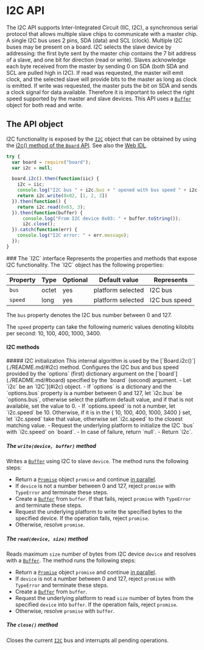 I2C API
=======

The I2C API supports Inter-Integrated Circuit (IIC, I2C), a synchronous serial protocol that allows multiple slave chips to communicate with a master chip. A single I2C bus uses 2 pins, SDA (data) and SCL (clock). Multiple I2C buses may be present on a board.
I2C selects the slave device by addressing: the first byte sent by the master chip contains the 7 bit address of a slave, and one bit for direction (read or write). Slaves acknowledge each byte received from the master by sending 0 on SDA (both SDA and SCL are pulled high in I2C).
If read was requested, the master will emit clock, and the selected slave will provide bits to the master as long as clock is emitted.
If write was requested, the master puts the bit on SDA and sends a clock signal for data available.
Therefore it is important to select the right speed supported by the master and slave devices.
This API uses a [`Buffer`](../README.mk/#buffer) object for both read and write.

The API object
--------------
I2C functionality is exposed by the [`I2C`](#i2c) object that can be obtained by using the [i2c() method of the `Board` API](./README.md/#i2c). See also the [Web IDL](./webidl.md).

```javascript
try {
  var board = require("board");
  var i2c = null;

  board.i2c().then(function(iic) {
    i2c = iic;
    console.log("I2C bus " + i2c.bus + " opened with bus speed " + i2c.speed);
    return i2c.write(0x02, [1, 2, 3])
  }).then(function() {
    return i2c.read(0x03, 3);
  }).then(function(buffer) {
      console.log("From I2C device 0x03: " + buffer.toString());
      i2c.close();
  }).catch(function(err) {
    console.log("I2C error: " + err.message);
  });
}
```

<a name="i2c">
### The `I2C` interface
Represents the properties and methods that expose I2C functionality. The `I2C` object has the following properties:

| Property   | Type   | Optional | Default value | Represents |
| ---        | ---    | ---      | ---           | ---        |
| `bus`      | octet  | yes      | platform selected | I2C bus |
| `speed`    | long   | yes      | platform selected | I2C bus speed |

The `bus` property denotes the I2C bus number between 0 and 127.

The `speed` property can take the following numeric values denoting kilobits per second: 10, 100, 400, 1000, 3400.

#### I2C methods
<a name="init">
##### I2C initialization
This internal algorithm is used by the [`Board.i2c()`](./README.md/#i2c) method. Configures the I2C bus and bus speed provided by the `options` (first) dictionary argument on the [`board`](./README.md/#board) specified by the `board` (second) argument.
- Let `i2c` be an `I2C`](#i2c) object.
- If `options` is a dictionary and the `options.bus` property is a number between 0 and 127, let `i2c.bus` be `options.bus`, otherwise select the platform default value, and if that is not available, set the value to 0.
- If `options.speed` is not a number, let `i2c.speed` be 10. Otherwise, if it is in the { 10, 100, 400, 1000, 3400 } set, let `i2c.speed` take that value, otherwise set `i2c.speed` to the closest matching value.
- Request the underlying platform to initialize the I2C `bus` with `i2c.speed` on `board`.
- In case of failure, return `null`.
- Return `i2c`.

##### The `write(device, buffer)` method
Writes a [`Buffer`](./README.md/#buffer) using I2C to slave `device`. The method runs the following steps:
- Return a [`Promise`](../README.md/#promise) object `promise` and continue [in parallel](https://html.spec.whatwg.org/#in-parallel).
- If `device` is not a number between 0 and 127, reject `promise` with `TypeError` and terminate these steps.
- Create a [`Buffer`](./README.md/#buffer) from `buffer`. If that fails, reject `promise` with `TypeError` and terminate these steps.
- Request the underlying platform to write the specified bytes to the specified device.
If the operation fails, reject `promise`.
- Otherwise, resolve `promise`.

##### The `read(device, size)` method
Reads maximum `size` number of bytes from I2C device `device` and resolves with a [`Buffer`](./README.md/#buffer). The method runs the following steps:
- Return a [`Promise`](../README.md/#promise) object `promise` and continue [in parallel](https://html.spec.whatwg.org/#in-parallel).
- If `device` is not a number between 0 and 127, reject `promise` with `TypeError` and terminate these steps.
- Create a [`Buffer`](./README.md/#buffer) from `buffer`.
- Request the underlying platform to read `size` number of bytes from the specified `device` into `buffer`.
If the operation fails, reject `promise`.
- Otherwise, resolve `promise` with `buffer`.


##### The `close()` method
Closes the current [`I2C`](#i2c) bus and interrupts all pending operations.
